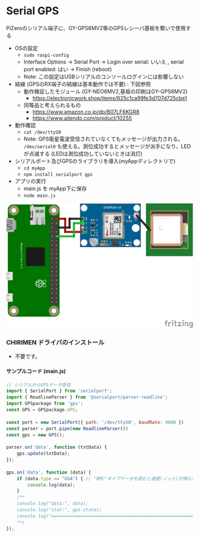 # Serial GPS

PiZeroのシリアル端子に、GY-GPS6MV2等のGPSレシーバ基板を繋いで使用する

* OSの設定
  * ```sudo raspi-config```
  * Interface Options -> Serial Port -> Login over serial: いいえ , serial port enabled: はい -> Finish (reboot)
  * Note: この設定はUSBシリアルのコンソールログインには影響しない
* 結線 (GPSのRX端子の結線は基本動作では不要) : 下図参照
  * 動作検証したモジュール (GY-NEO6MV2,基板の印刷はGY-GPS6MV2)
    * https://electronicwork.shop/items/625c1ca99fe3d707d725cbe1
  * 同等品と考えられるもの
    * https://www.amazon.co.jp/dp/B07LF6KGR8
    * https://www.aitendo.com/product/10255
* 動作確認
  * ```cat /dev/ttyS0```
  * Note: GPS衛星電波受信されていなくてもメッセージが出力される。 ```/dev/serial0``` も使える。測位成功するとメッセージが派手になり、LEDが点滅する (LEDは測位成功していないときは消灯)
* シリアルポート及びGPSのライブラリを導入(myAppディレクトリで)
  * ```cd myApp```
  * ```npm install serialport gps```
* アプリの実行
  * main.js を myApp下に保存
  * ```node main.js```

![GY-NEO6MV2.png](GY-NEO6MV2.png)

### CHIRIMEN ドライバのインストール

- 不要です。

#### サンプルコード (main.js)

```javascript
// シリアルからGPSデータ受信
import { SerialPort } from 'serialport';
import { ReadlineParser } from '@serialport/parser-readline';
import GPSpackage from 'gps';
const GPS = GPSpackage.GPS;

const port = new SerialPort({ path: '/dev/ttyS0', baudRate: 9600 })
const parser = port.pipe(new ReadlineParser())
const gps = new GPS();

parser.on('data', function (txtData) {
    gps.update(txtData);
});

gps.on('data', function (data) {
    if (data.type == "GGA") { // "RMC"タイプデータを読むと速度(ノット)が得られる
        console.log(data);
    }
    /** 
    console.log("data:", data);
    console.log("stat:", gps.state);
    console.log("==============================================================");
    **/
});
```
